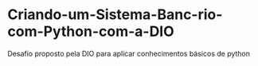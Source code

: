# Criando-um-Sistema-Banc-rio-com-Python-com-a-DIO
Desafio proposto pela DIO para aplicar conhecimentos básicos de python
